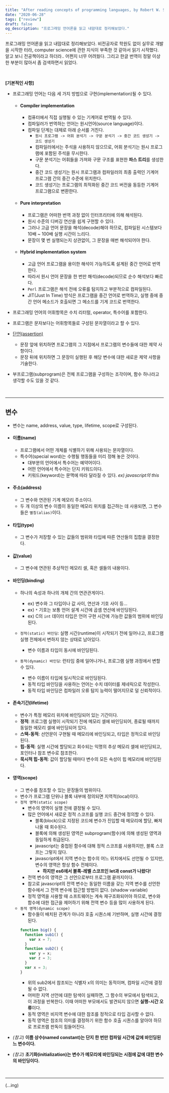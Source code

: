 ```yaml
---
title: "After reading concepts of programming languages, by Robert W. Sebesta"
date: "2020-06-28"
tags: ["review"]
draft: false
og_description: "프로그래밍 언어론을 읽고 내맘대로 정리해보았다."
---
```


프로그래밍 언어론을 읽고 내맘대로 정리해보았다. 비전공자로 학원도 없이 실무로 개발을 시작한 터라, computer science에 관한 지식이 부족한 것 같아서 읽기 시작했다. 알고 보니 전공책이라고 하더라.. 어쩐지 너무 어려웠다. 그리고 한글 번역이 정말 이상한 부분이 많아서 좀 검색하면서 읽었다.

<br />

**[기본적인 사항]**

- 프로그래밍 언어는 다음 세 가지 방법으로 구현(implementation)될 수 있다.

  - #### **Compiler implementation**
    - 컴퓨터에서 직접 실행될 수 있는 기계어로 번역될 수 있다.
    - 컴파일러가 번역하는 언어는 원시언어(source language)이다.
    - 컴파일 단계는 대체로 아래 순서를 거친다.
      - `원시 프로그램 -> 어휘 분석기 -> 구문 분석기 -> 중간 코드 생성기 -> 코드 생성기`
      - 컴파일러에서는 주석을 사용하지 않으므로, 어휘 분석기는 원시 프로그램에 포함된 주석을 무시한다.
      - 구문 분석기는 어휘들을 가져와 구문 구조를 표현한 **파스 트리**를 생성한다.
      - 중간 코드 생성기는 원시 프로그램과 컴파일러의 최종 출력인 기계어 프로그램 간의 중간 수준에 위치한다.
      - 코드 생성기는 프로그램의 최적화된 중간 코드 버전을 동등한 기계어 프로그램으로 변환한다.
  - #### **Pure interpretation**
    - 프로그램은 어떠한 번역 과정 없이 인터프리터에 의해 해석된다.
    - 원시 수준의 디버깅 연산을 쉽게 구현할 수 있다.
    - 그러나 고급 언어 문장을 해석(decode)해야 하므로, 컴파일된 시스템보다 10배 ~ 100배 실행 시간이 느리다.
    - 문장이 몇 번 실행되는지 상관없이, 그 문장을 매번 해석되어야 한다.
  - #### **Hybrid implementation system**
    - 고급 언어 프로그램을 용이한 해석이 가능하도록 설계된 중간 언어로 번역한다.
    - 따라서 원시 언어 문장을 한 번만 해석(decode)되므로 순수 해석보다 빠르다.
    - `Perl` 프로그램은 해석 전에 오류를 탐지하고 부분적으로 컴파일된다.
    - JIT(Just In Time) 방식은 프로그램을 중간 언어로 번역하고, 실행 중에 중간 언어 메소드가 호출되면 그 메소드를 기게 코드로 번역한다.

- 프로그래밍 언어의 어휘항목은 수치 리터럴, operator, 특수어를 포함한다.
- 프로그램은 문자보다는 어휘항목들로 구성된 문자열이라고 할 수 있다.
- [단언(assertion)](<https://en.wikipedia.org/wiki/Assertion_(software_development)>)
  - 문장 앞에 위치하면 프로그램의 그 지점에서 프로그램의 변수들에 대한 제약 사항이다.
  - 문장 뒤에 위치하면 그 문장이 실행된 후 해당 변수에 대한 새로운 제약 사항을 기술한다.
- 부프로그램(subprogram)은 전체 프로그램을 구성하는 조각이며, 함수 하나라고 생각할 수도 있을 것 같다.

<br />
<hr />

## 변수

- 변수는 name, address, value, type, lifetime, scope로 구성된다.

- #### **이름(name)**

  - 프로그램에서 어떤 개체를 식별하기 위해 사용되는 문자열이다.
  - 특수어(special word)는 수행될 행동들을 미리 정해 놓은 것이다.
    - 대부분의 언어에서 특수어는 예약어이다.
    - 어떤 언어에서 특수어는 단지 키워드이다.
    - 키워드(keyword)는 문맥에 따라 달라질 수 있다. _ex) javascript의 this_

- #### **주소(address)**

  - 그 변수와 연관된 기계 메모리 주소이다.
  - 두 개 이상의 변수 이름이 동일한 메모리 위치를 접근하는 데 사용되면, 그 변수들은 `별칭(alias)`이다.

- #### **타입(type)**

  - 그 변수가 저장할 수 있는 값들의 범위와 타입에 따른 연산들의 집합을 결정한다.

- #### **값(value)**

  - 그 변수에 연관된 추상적인 메모리 셀, 혹은 셀들의 내용이다.

- #### **바인딩(binding)**

  - 하나의 속성과 하나의 개체 간의 연관관게이다.
    - ex) 변수와 그 타입이나 값 사이, 연산과 기호 사이 등...
    - ex) `*` 기호는 보통 언어 설계 시간에 곱셈 연산에 바인딩된다.
    - ex) C의 `int` 데이터 타입은 언어 구현 시간에 가능한 값들의 범위에 바인딩된다.
  - `정적(static) 바인딩`: 실행 시간(runtime)이 시작되기 전에 일어나고, 프로그램 실행 전체에서 변하지 않는 상태로 남아있다.
    - 변수 이름과 타입이 동시에 바인딩된다.
  - `동적(dynamic) 바인딩`: 런타임 중에 일어나거나, 프로그램 실행 과정에서 변할 수 있다.

    - 변수 이름이 타입에 일시적으로 바인딩된다.
    - 동적 타입 바인딩을 사용하는 언어는 수치 데이터를 제네릭으로 작성한다.
    - 동적 타입 바인딩은 컴파일러 오류 탐지 능력이 떨어지므로 덜 신뢰적이다.

- #### **존속기간(lifetime)**

  - 변수가 특정 메모리 위치에 바인딩되어 있는 기간이다.
  - **정적**: 프로그램 실행이 시작되기 전에 메모리 셀에 바인딩되어, 종료될 때까지 동일한 메모리 셀에 바인딩되어 있다.
  - **스택-동적**: 선언문이 구현될 때 메모리에 바인딩되고, 타입은 정적으로 바인딩된다.
  - **힙-동적**: 실행 시간에 할당되고 회수되는 익명의 추상 메모리 셀에 바인딩되고, 포인터나 참조 변수로 참조한다.
  - **묵시적 힙-동적**: 값이 할당될 때마다 변수의 모든 속성이 힙 메모리에 바인딩된다.

- #### **영역(scope)**
  - 그 변수를 참조할 수 있는 문장들의 범위이다.
  - 변수가 프로그램 단위나 블록 내부에 정의되면 지역적(local)이다.
  - `정적 영역(static scope)`
    - 변수의 영역이 실행 전에 결정될 수 있다.
    - 많은 언어에서 새로운 정적 스코프를 실행 코드 중간에 정의할 수 있다.
      - 블록(block)으로 지정된 코드에 변수가 진입할 때 메모리에 할당, 빠져나올 때 회수된다.
      - 블록에 의해 생성된 영역은 subprogram(함수)에 의해 생성된 영역과 동일하게 취급된다.
      - javascript는 중첩된 함수에 대해 정적 스코프를 사용하지만, 블록 스코프는 그렇지 않다.
      - javascript에서 지역 변수는 함수의 어느 위치에서도 선언될 수 있지만, 변수의 영역은 항상 함수 전체이다.
        - **하지만 es6에서 블록-레벨 스코프인 let과 const가 나왔다!**
    - 전역 변수의 영역은 그 선언으로부터 프로그램 끝까지이다.
    - 참고로 javascript의 전역 변수는 동일한 이름을 갖는 지역 변수를 선언한 함수에서 그 전역 변수에 접근할 방법이 없다. (shadow variable)
    - 정적 영역을 사용할 때 소프트웨어는 계속 재구조화되어야 하므로, 변수와 함수에 대한 접근을 제어하기 위해 전역 변수 등을 많이 사용하게 된다.
  - `동적 영역(dynamic scope)`
    - 함수들이 배치된 관계가 아니라 호출 시퀀스에 기반하며, 실행 시간에 결정된다.
    ```javascript
    function big() {
      function sub1() {
        var x = 7;
      }
      function sub2() {
        var y = x;
        var z = 3;
      }
      var x = 3;
    }
    ```
    - 위의 sub2에서 참조되는 식별자 x의 의미는 동적이며, 컴파일 시간에 결정될 수 없다.
    - 어떠한 지역 선언에 대한 탐색이 실패하면, 그 함수의 부모에서 탐색되고, 이 과정을 반복한다. 이때 어떠한 부모에서도 발견되지 않으면 **실행-시간 오류**이다.
    - 동적 영역은 비지역 변수에 대한 참조를 정적으로 타입 검사할 수 없다.
    - 동적 영역은 참조의 의미를 결정하기 위한 함수 호출 시퀀스를 알아야 하므로 프로프램 판독이 힘들어진다.
- _(참고)_ **이름 상수(named constant)는 단지 한 번만 컴파일 시간에 값에 바인딩된느 변수이다.**
- _(참고)_ **초기화(initialization)는 변수가 메모리에 바인딩되는 시점에 값에 대한 변수의 바인딩이다.**

<br />
<hr />

(...ing)
